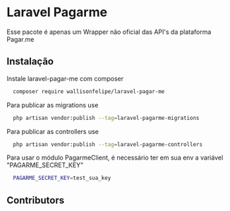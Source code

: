 # Laravel Pagarme

Esse pacote é apenas um Wrapper não oficial das API's da plataforma Pagar.me


## Instalação

Instale laravel-pagar-me com composer

```bash
  composer require wallisonfelipe/laravel-pagar-me
```


Para publicar as migrations use 
```bash
  php artisan vendor:publish --tag=laravel-pagarme-migrations
```


Para publicar as controllers use 
```bash
  php artisan vendor:publish --tag=laravel-pagarme-controllers
```

Para usar o módulo PagarmeClient, é necessário ter em sua env a variável "PAGARME_SECRET_KEY"

```bash
  PAGARME_SECRET_KEY=test_sua_key
```


## Contributors

<!-- ALL-CONTRIBUTORS-LIST:START - Do not remove or modify this section -->
<!-- prettier-ignore-start -->
<!-- markdownlint-disable -->

<!-- markdownlint-restore -->
<!-- prettier-ignore-end -->

<!-- ALL-CONTRIBUTORS-LIST:END -->
